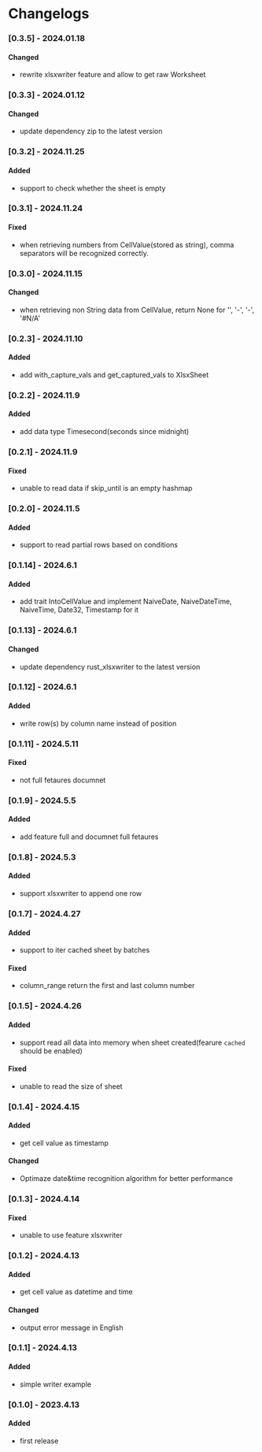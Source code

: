 
# Changelogs
### [0.3.5] - 2024.01.18
#### Changed
* rewrite xlsxwriter feature and allow to get raw Worksheet

### [0.3.3] - 2024.01.12
#### Changed
* update dependency zip to the latest version

### [0.3.2] - 2024.11.25
#### Added
* support to check whether the sheet is empty


### [0.3.1] - 2024.11.24
#### Fixed
* when retrieving numbers from CellValue(stored as string), comma separators will be recognized correctly.


### [0.3.0] - 2024.11.15
#### Changed
* when retrieving non String data from CellValue, return None for '', '-', '-', '#N/A'


### [0.2.3] - 2024.11.10
#### Added
* add with_capture_vals and get_captured_vals to XlsxSheet


### [0.2.2] - 2024.11.9
#### Added
* add data type Timesecond(seconds since midnight)


### [0.2.1] - 2024.11.9
#### Fixed
* unable to read data if skip_until is an empty hashmap


### [0.2.0] - 2024.11.5
#### Added
* support to read partial rows based on conditions


### [0.1.14] - 2024.6.1
#### Added
* add trait IntoCellValue and implement NaiveDate, NaiveDateTime, NaiveTime, Date32, Timestamp for it


### [0.1.13] - 2024.6.1
#### Changed
* update dependency rust_xlsxwriter to the latest version


### [0.1.12] - 2024.6.1
#### Added
* write row(s) by column name instead of position


### [0.1.11] - 2024.5.11
#### Fixed
* not full fetaures documnet


### [0.1.9] - 2024.5.5
#### Added
* add feature full and documnet full fetaures


### [0.1.8] - 2024.5.3
#### Added
* support xlsxwriter to append one row


### [0.1.7] - 2024.4.27
#### Added
* support to iter cached sheet by batches

#### Fixed
* column_range return the first and last column number


### [0.1.5] - 2024.4.26
#### Added
* support read all data into memory when sheet created(fearure `cached` should be enabled)

#### Fixed
* unable to read the size of sheet 


### [0.1.4] - 2024.4.15
#### Added
* get cell value as timestamp

#### Changed
* Optimaze date&time recognition algorithm for better performance


### [0.1.3] - 2024.4.14
#### Fixed
* unable to use feature xlsxwriter


### [0.1.2] - 2024.4.13
#### Added
* get cell value as datetime and time

#### Changed
* output error message in English


### [0.1.1] - 2024.4.13
#### Added
* simple writer example


### [0.1.0] - 2023.4.13
#### Added
* first release